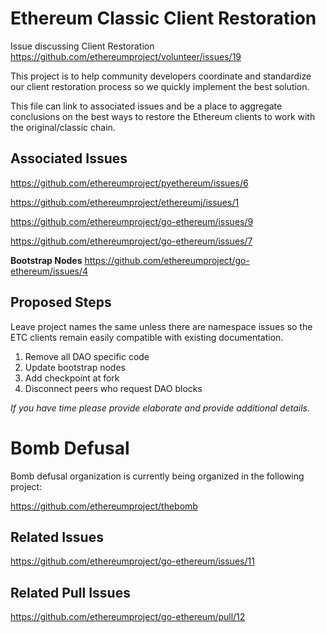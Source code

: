 # Ethereum Classic Client Restoration

Issue discussing Client Restoration https://github.com/ethereumproject/volunteer/issues/19

This project is to help community developers coordinate and standardize our client restoration process so we quickly implement the best solution.

This file can link to associated issues and be a place to aggregate
conclusions on the best ways to restore the Ethereum clients to work
with the original/classic chain.

## Associated Issues

https://github.com/ethereumproject/pyethereum/issues/6

https://github.com/ethereumproject/ethereumj/issues/1

https://github.com/ethereumproject/go-ethereum/issues/9

https://github.com/ethereumproject/go-ethereum/issues/7

**Bootstrap Nodes**
https://github.com/ethereumproject/go-ethereum/issues/4

## Proposed Steps

Leave project names the same unless there are namespace issues so the ETC clients remain easily compatible with existing documentation.

1. Remove all DAO specific code
2. Update bootstrap nodes
3. Add checkpoint at fork
4. Disconnect peers who request DAO blocks

*If you have time please provide elaborate and provide additional
details.*

# Bomb Defusal

Bomb defusal organization is currently being organized in the following
project:

https://github.com/ethereumproject/thebomb

## Related Issues

https://github.com/ethereumproject/go-ethereum/issues/11

## Related Pull Issues

https://github.com/ethereumproject/go-ethereum/pull/12
